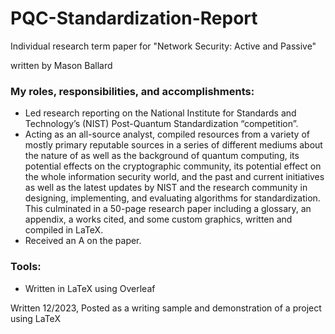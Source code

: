 # PQC-Standardization-Report

Individual research term paper for "Network Security: Active and Passive"

written by Mason Ballard


### My roles, responsibilities, and accomplishments:
* Led research reporting on the National Institute for Standards and Technology’s (NIST) Post-Quantum Standardization “competition”. 
* Acting as an all-source analyst, compiled resources from a variety of mostly primary reputable sources in a series of different mediums about the nature of as well as the background of quantum computing, its potential effects on the cryptographic community, its potential effect on the whole information security world, and the past and current initiatives as well as the latest updates by NIST and the research community in designing, implementing, and evaluating algorithms for standardization. This culminated in a 50-page research paper including a glossary, an appendix, a works cited, and some custom graphics, written and compiled in LaTeX. 
* Received an A on the paper. 


### Tools:
* Written in LaTeX using Overleaf


Written 12/2023, Posted as a writing sample and demonstration of a project using LaTeX
